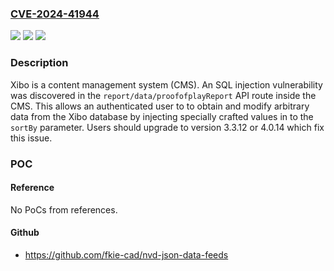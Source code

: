 ### [CVE-2024-41944](https://cve.mitre.org/cgi-bin/cvename.cgi?name=CVE-2024-41944)
![](https://img.shields.io/static/v1?label=Product&message=xibo-cms&color=blue)
![](https://img.shields.io/static/v1?label=Version&message=%3D%20%3D%3E%202.1.0%2C%20%3C%203.3.12%20&color=brighgreen)
![](https://img.shields.io/static/v1?label=Vulnerability&message=CWE-89%3A%20Improper%20Neutralization%20of%20Special%20Elements%20used%20in%20an%20SQL%20Command%20('SQL%20Injection')&color=brighgreen)

### Description

Xibo is a content management system (CMS). An SQL injection vulnerability was discovered in the `report/data/proofofplayReport` API route inside the CMS. This allows an authenticated user to to obtain and modify arbitrary data from the Xibo database by injecting specially crafted values in to the `sortBy` parameter. Users should upgrade to version 3.3.12 or 4.0.14 which fix this issue.

### POC

#### Reference
No PoCs from references.

#### Github
- https://github.com/fkie-cad/nvd-json-data-feeds


